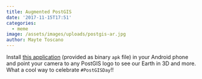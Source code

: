 ```yaml
---
title: Augmented PostGIS
date: '2017-11-15T17:51'
categories:
  - meme
image: /assets/images/uploads/postgis-ar.jpg
author: Mayte Toscano
---
```


Install [this application](https://github.com/geoinquietosvlc/postgisday.rocks/releases/download/postgis-ar/PostGIS.apk) (provided as binary `apk` file) in your Android phone and point your camera to any PostGIS logo to see our Earth in 3D and more. What a cool way to celebrate `#PostGISDay`!!

<!--
Alternatively, you can point your phone or browser to [this page](/postgis-ar/) and try to get the same PostGIS experience!.
-->
